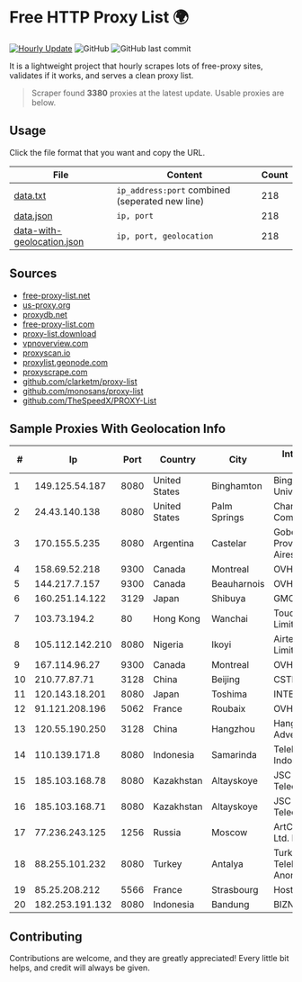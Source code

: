 
# Free HTTP Proxy List 🌍

[![Hourly Update](https://github.com/mertguvencli/http-proxy-list/actions/workflows/main.yml/badge.svg?branch=main)](https://github.com/mertguvencli/http-proxy-list/actions/workflows/main.yml)
![GitHub](https://img.shields.io/github/license/mertguvencli/http-proxy-list)
![GitHub last commit](https://img.shields.io/github/last-commit/mertguvencli/http-proxy-list)

It is a lightweight project that hourly scrapes lots of free-proxy sites, validates if it works, and serves a clean proxy list.


> Scraper found **3380** proxies at the latest update. Usable proxies are below.

## Usage

Click the file format that you want and copy the URL.


|File|Content|Count|
|----|-------|-----|
|[data.txt](https://raw.githubusercontent.com/mertguvencli/http-proxy-list/main/proxy-list/data.txt)|`ip_address:port` combined (seperated new line)|218|
|[data.json](https://raw.githubusercontent.com/mertguvencli/http-proxy-list/main/proxy-list/data.json)|`ip, port`|218|
|[data-with-geolocation.json](https://raw.githubusercontent.com/mertguvencli/http-proxy-list/main/proxy-list/data-with-geolocation.json)|`ip, port, geolocation`|218|

## Sources

* [free-proxy-list.net](https://free-proxy-list.net)
* [us-proxy.org](https://www.us-proxy.org)
* [proxydb.net](http://proxydb.net)
* [free-proxy-list.com](https://free-proxy-list.com/?page=&port=&type%5B%5D=http&type%5B%5D=https&up_time=0&search=Search)
* [proxy-list.download](https://www.proxy-list.download/HTTP)
* [vpnoverview.com](https://vpnoverview.com/privacy/anonymous-browsing/free-proxy-servers)
* [proxyscan.io](https://www.proxyscan.io)
* [proxylist.geonode.com](https://proxylist.geonode.com/api/proxy-list?limit=300&page=1&sort_by=lastChecked&sort_type=desc&protocols=http,https)
* [proxyscrape.com](https://api.proxyscrape.com/v2/?request=displayproxies&protocol=http&timeout=10000&country=all&ssl=all&anonymity=all)
* [github.com/clarketm/proxy-list](https://raw.githubusercontent.com/clarketm/proxy-list/master/proxy-list-raw.txt)
* [github.com/monosans/proxy-list](https://raw.githubusercontent.com/monosans/proxy-list/main/proxies/http.txt)
* [github.com/TheSpeedX/PROXY-List](https://raw.githubusercontent.com/TheSpeedX/PROXY-List/master/http.txt)


## Sample Proxies With Geolocation Info

|#|Ip|Port|Country|City|Internet Service Provider|
|-|--|----|-------|----|-------------------------|
|1|149.125.54.187|8080|United States|Binghamton|Binghamton University|
|2|24.43.140.138|8080|United States|Palm Springs|Charter Communications|
|3|170.155.5.235|8080|Argentina|Castelar|Gobernacion de la Provincia de Buenos Aires|
|4|158.69.52.218|9300|Canada|Montreal|OVH SAS|
|5|144.217.7.157|9300|Canada|Beauharnois|OVH SAS|
|6|160.251.14.122|3129|Japan|Shibuya|GMO Internet, Inc|
|7|103.73.194.2|80|Hong Kong|Wanchai|TouchPal HK Co., Limited|
|8|105.112.142.210|8080|Nigeria|Ikoyi|Airtel Networks Limited|
|9|167.114.96.27|9300|Canada|Montreal|OVH SAS|
|10|210.77.87.71|3128|China|Beijing|CSTNET|
|11|120.143.18.201|8080|Japan|Toshima|INTERLINK|
|12|91.121.208.196|5062|France|Roubaix|OVH SAS|
|13|120.55.190.250|3128|China|Hangzhou|Hangzhou Alibaba Advertising Co|
|14|110.139.171.8|8080|Indonesia|Samarinda|Telekomunikasi Indonesia|
|15|185.103.168.78|8080|Kazakhstan|Altayskoye|JSC Alma Telecommunications|
|16|185.103.168.71|8080|Kazakhstan|Altayskoye|JSC Alma Telecommunications|
|17|77.236.243.125|1256|Russia|Moscow|ArtCommunications Ltd. ISP. Moscow|
|18|88.255.101.232|8080|Turkey|Antalya|Turk Telekomunikasyon Anonim Sirketi|
|19|85.25.208.212|5566|France|Strasbourg|Host Europe GmbH|
|20|182.253.191.132|8080|Indonesia|Bandung|BIZNET|



## Contributing

Contributions are welcome, and they are greatly appreciated! Every
little bit helps, and credit will always be given.

